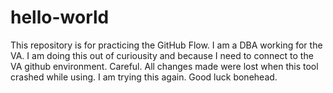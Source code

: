 # hello-world
This repository is for practicing the GitHub Flow.
I am a DBA working for the VA. I am doing this out of curiousity and because I need to connect to the VA github environment.
Careful. All changes made were lost when this tool crashed while using.
I am trying this again. Good luck bonehead.
